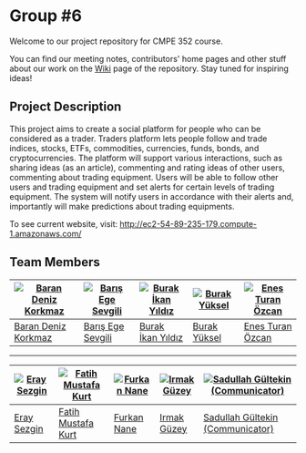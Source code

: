 # Group #6

Welcome to our project repository for CMPE 352 course.

You can find our meeting notes, contributors' home pages and other stuff about our work on the [Wiki](https://github.com/bounswe/bounswe2019group6/wiki) page of the repository.
Stay tuned for inspiring ideas!

## Project Description

This project aims to create a social platform for people who can be considered as a trader. Traders platform lets people follow and trade indices, stocks, ETFs, commodities, currencies, funds, bonds, and cryptocurrencies. The platform will support various interactions, such as sharing ideas (as an article), commenting and rating ideas of other users, commenting about trading equipment.  Users will be able to follow other users and trading equipment and set alerts  for  certain  levels  of  trading  equipment.  The system will notify users in accordance with their alerts and, importantly will make predictions about trading equipments.

To see current website, visit: http://ec2-54-89-235-179.compute-1.amazonaws.com/

## Team Members
[![Baran Deniz Korkmaz](https://avatars1.githubusercontent.com/u/44136572?s=400&v=4)](https://github.com/bounswe/bounswe2019group6/wiki/Baran-Deniz-Korkmaz) | [![Barış Ege Sevgili](https://avatars2.githubusercontent.com/u/32372733?s=400&v=4)](https://github.com/bounswe/bounswe2019group6/wiki/Barış-Ege-Sevgili) | [![Burak İkan Yıldız](https://avatars0.githubusercontent.com/u/26484140?s=400&v=4)](https://github.com/bounswe/bounswe2019group6/wiki/Burak-%C4%B0kan-Y%C4%B1ld%C4%B1z) | [![Burak Yüksel](https://avatars1.githubusercontent.com/u/21309693?s=400&v=4)](https://github.com/bounswe/bounswe2019group6/wiki/Burak-Y%C3%BCksel) | [![Enes Turan Özcan](https://avatars3.githubusercontent.com/u/44522401?s=400&v=4)](https://github.com/bounswe/bounswe2019group6/wiki/Enes-Ozcan)
---|---|---|---|---
[Baran Deniz Korkmaz](https://github.com/bounswe/bounswe2019group6/wiki/Baran-Deniz-Korkmaz) | [Barış Ege Sevgili](https://github.com/bounswe/bounswe2019group6/wiki/Barış-Ege-Sevgili) | [Burak İkan Yıldız](https://github.com/bounswe/bounswe2019group6/wiki/Burak-%C4%B0kan-Y%C4%B1ld%C4%B1z) | [Burak Yüksel](https://github.com/bounswe/bounswe2019group6/wiki/Burak-Y%C3%BCksel) | [Enes Turan Özcan](https://github.com/bounswe/bounswe2019group6/wiki/Enes-Ozcan)

---

[![Eray Sezgin](https://avatars1.githubusercontent.com/u/15183812?s=400&v=4)](https://github.com/bounswe/bounswe2019group6/wiki/Eray-Sezgin)  | [![Fatih Mustafa Kurt](https://avatars0.githubusercontent.com/u/16965054?s=400&v=4)](https://github.com/bounswe/bounswe2019group6/wiki/Fatih-Mustafa-Kurt) | [![Furkan Nane](https://avatars3.githubusercontent.com/u/32761817?s=400&v=4)](https://github.com/bounswe/bounswe2019group6/wiki/Furkan-Nane) | [![Irmak Güzey](https://avatars0.githubusercontent.com/u/32496519?s=400&v=4)](https://github.com/bounswe/bounswe2019group6/wiki/Irmak-G%C3%BCzey) | [![Sadullah Gültekin (Communicator)](https://avatars2.githubusercontent.com/u/16756389?s=400&v=4)](https://github.com/bounswe/bounswe2019group6/wiki/Sadullah-G%C3%BCltekin)
----|----|----|----|----
[Eray Sezgin](https://github.com/bounswe/bounswe2019group6/wiki/Eray-Sezgin) | [Fatih Mustafa Kurt](https://github.com/bounswe/bounswe2019group6/wiki/Fatih-Mustafa-Kurt) | [Furkan Nane](https://github.com/bounswe/bounswe2019group6/wiki/Furkan-Nane) | [Irmak Güzey](https://github.com/bounswe/bounswe2019group6/wiki/Irmak-G%C3%BCzey) | [Sadullah Gültekin (Communicator)](https://github.com/bounswe/bounswe2019group6/wiki/Sadullah-G%C3%BCltekin)
